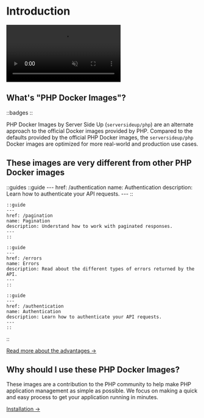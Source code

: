 # Introduction

<video loop autoplay muted class="w-full" src="https://docker-php-public-assets.serversideup.net/docker-demo.mp4"></video>

## What's "PHP Docker Images"?
::badges
::

PHP Docker Images by Server Side Up (`serversideup/php`) are an alternate approach to the official Docker images provided by PHP. Compared to the defaults provided by the official PHP Docker images, the `serversideup/php` Docker images are optimized for more real-world and production use cases.

## These images are very different from other PHP Docker images
::guides
    ::guide
    ---
    href: /authentication
    name: Authentication
    description: Learn how to authenticate your API requests.
    ---
    ::

    ::guide
    ---
    href: /pagination
    name: Pagination
    description: Understand how to work with paginated responses.
    ---
    ::

    ::guide
    ---
    href: /errors
    name: Errors
    description: Read about the different types of errors returned by the API.
    ---
    ::

    ::guide
    ---
    href: /authentication
    name: Authentication
    description: Learn how to authenticate your API requests.
    ---
    ::
::

[Read more about the advantages →](/docs/getting-started/these-images-vs-others)

## Why should I use these PHP Docker Images?
These images are a contribution to the PHP community to help make PHP application management as simple as possible. We focus on making a quick and easy process to get your application running in minutes.

[Installation →](/docs/getting-started/installation)